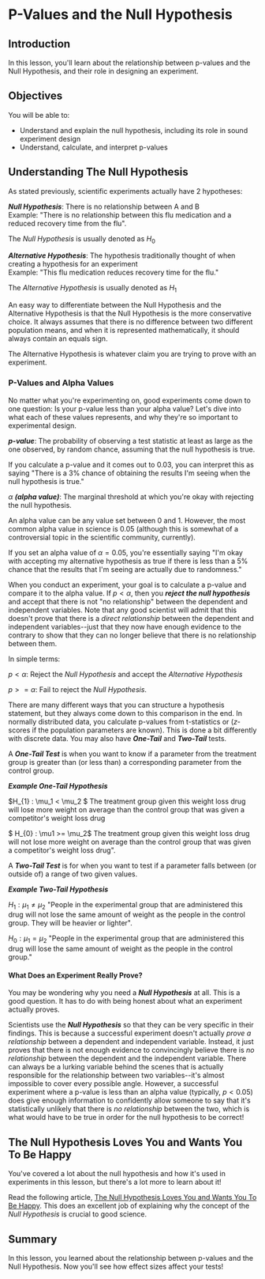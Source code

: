 
# P-Values and the Null Hypothesis


## Introduction

In this lesson, you'll learn about the relationship between p-values and the Null Hypothesis, and their role in designing an experiment. 


## Objectives

You will be able to:

* Understand and explain the null hypothesis, including its role in sound experiment design
* Understand, calculate, and interpret p-values


## Understanding  The Null Hypothesis

As stated previously, scientific experiments actually have 2 hypotheses:

**_Null Hypothesis_**: There is no relationship between A and B   
Example: "There is no relationship between this flu medication and a reduced recovery time from the flu".

The _Null Hypothesis_ is usually denoted as $H_{0}$

**_Alternative Hypothesis_**: The hypothesis traditionally thought of when creating a hypothesis for an experiment  
Example: "This flu medication reduces recovery time for the flu."

The _Alternative Hypothesis_ is usually denoted as $H_{1}$


An easy way to differentiate between the Null Hypothesis and the Alternative Hypothesis is that the Null Hypothesis is the more conservative choice. It always assumes that there is no difference between two different population means, and when it is represented mathematically, it should always contain an equals sign. 

The Alternative Hypothesis is whatever claim you are trying to prove with an experiment.

### P-Values and Alpha Values

No matter what you're experimenting on, good experiments come down to one question: Is your p-value less than your alpha value? Let's dive into what each of these values represents, and why they're so important to experimental design. 

**_p-value_**: The probability of observing a test statistic at least as large as the one observed, by random chance, assuming that the null hypothesis is true.

If you calculate a p-value and it comes out to 0.03, you can interpret this as saying "There is a 3% chance of obtaining the results I'm seeing when the null hypothesis is true."  

$\alpha$ **_(alpha value)_**: The marginal threshold at which you're okay with rejecting the null hypothesis. 

An alpha value can be any value set between 0 and 1. However, the most common alpha value in science is 0.05 (although this is somewhat of a controversial topic in the scientific community, currently).  

If you set an alpha value of $\alpha = 0.05$, you're essentially saying "I'm okay with accepting my alternative hypothesis as true if there is less than a 5% chance that the results that I'm seeing are actually due to randomness."

When you conduct an experiment, your goal is to calculate a p-value and compare it to the alpha value. If $p < \alpha$, then you **_reject the null hypothesis_** and accept that there is not "no relationship" between the dependent and independent variables.  Note that any good scientist will admit that this doesn't prove that there is a _direct relationship_ between the dependent and independent variables--just that they now have enough evidence to the contrary to show that they can no longer believe that there is no relationship between them. 

In simple terms:

$p < \alpha$: Reject the _Null Hypothesis_ and accept the _Alternative Hypothesis_

$p >= \alpha$: Fail to reject the _Null Hypothesis_.  

There are many different ways that you can structure a hypothesis statement, but they always come down to this comparison in the end.  In normally distributed data, you calculate p-values from t-statistics or ($z$-scores if the population parameters are known). This is done a bit differently with discrete data. You may also have **_One-Tail_** and **_Two-Tail_** tests.  

A **_One-Tail Test_** is when you want to know if a parameter from the treatment group is greater than (or less than) a corresponding parameter from the control group.

**_Example One-Tail Hypothesis_**

$H_{1} : \mu_1 < \mu_2 $ The treatment group given this weight loss drug will lose more weight on average than the control group that was given a competitor's weight loss drug 

$ H_{0} : \mu1 >= \mu_2$  The treatment group given this weight loss drug will not lose more weight on average than the control group that was given a competitor's weight loss drug". 

A **_Two-Tail Test_** is for when you want to test if a parameter falls between (or outside of) a range of two given values. 

**_Example Two-Tail Hypothesis_**

$H_{1} : \mu_1 \neq \mu_2$ "People in the experimental group that are administered this drug will not lose the same amount of weight as the people in the control group.  They will be heavier or lighter". 

$H_{0} : \mu_1 = \mu_2$ "People in the experimental group that are administered this drug will lose the same amount of weight as the people in the control group." 


#### What Does an Experiment Really Prove?

You may be wondering why you need a **_Null Hypothesis_** at all. This is a good question. It has to do with being honest about what an experiment actually proves.

Scientists use the **_Null Hypothesis_** so that they can be very specific in their findings. This is because a successful experiment doesn't actually _prove a relationship_ between a dependent and independent variable.  Instead, it just proves that there is not enough evidence to convincingly believe there is _no relationship_ between the dependent and the independent variable. There can always be a lurking variable behind the scenes that is actually responsible for the relationship between two variables--it's almost impossible to cover every possible angle. However, a successful experiment where a p-value is less than an alpha value (typically, $p < 0.05$) does give enough information to confidently allow someone to say that it's statistically unlikely that there is _no relationship_ between the two, which is what would have to be true in order for the null hypothesis to be correct!

## The Null Hypothesis Loves You and Wants You To Be Happy

You've covered a lot about the null hypothesis and how it's used in experiments in this lesson, but there's a lot more to learn about it! 

Read the following article, [The Null Hypothesis Loves You and Wants You To Be Happy](https://byrslf.co/the-null-hypothesis-loves-you-and-wants-you-to-be-happy-3189413d8cd0).  This does an excellent job of explaining why the concept of the _Null Hypothesis_ is crucial to good science.  


## Summary

In this lesson, you learned about the relationship between p-values and the Null Hypothesis. Now you'll see how effect sizes affect your tests!
